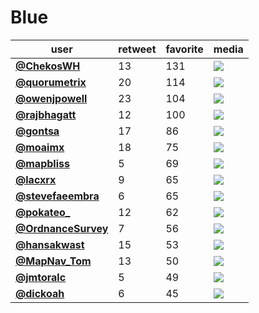 # Blue

| user                                           |   retweet |   favorite | media                                                                                        |
|------------------------------------------------|-----------|------------|----------------------------------------------------------------------------------------------|
| **[@ChekosWH](https://t.co/C5hHKUs4C9)**       |        13 |        131 | ![](http://pbs.twimg.com/media/EmBjEshU8AE0gNp.jpg)                                          |
| **[@quorumetrix](https://t.co/FaZ30jCQtX)**    |        20 |        114 | ![](http://pbs.twimg.com/ext_tw_video_thumb/1324335093205250049/pu/img/qlRhi4aN71SBNJQr.jpg) |
| **[@owenjpowell](https://t.co/x2Sy3NHYkQ)**    |        23 |        104 | ![](http://pbs.twimg.com/ext_tw_video_thumb/1324265182307246080/pu/img/gc_PIghoqgNO8Zp1.jpg) |
| **[@rajbhagatt](https://t.co/HK1vbA3Iur)**     |        12 |        100 | ![](http://pbs.twimg.com/media/EmEOj-uU4AIyv3a.jpg)                                          |
| **[@gontsa](https://t.co/wyrXPndiQZ)**         |        17 |         86 | ![](http://pbs.twimg.com/media/EmFwuKhX0AE6x29.jpg)                                          |
| **[@moaimx](https://t.co/goI8FuiSvT)**         |        18 |         75 | ![](http://pbs.twimg.com/media/EmFIPb9XgAAbAwR.jpg)                                          |
| **[@mapbliss](https://t.co/T7U3bJL1Kl)**       |         5 |         69 | ![](http://pbs.twimg.com/media/EmFoQb6VoAAguvC.jpg)                                          |
| **[@lacxrx](https://t.co/yfOSaKEzaq)**         |         9 |         65 | ![](http://pbs.twimg.com/media/EmCYxDOW0AAisE7.jpg)                                          |
| **[@stevefaeembra](https://t.co/Q7e4Zr1Bsu)**  |         6 |         65 | ![](http://pbs.twimg.com/media/EmFTx7_WkAQvNsX.jpg)                                          |
| **[@pokateo_](https://t.co/bhkCPF5piz)**       |        12 |         62 | ![](http://pbs.twimg.com/media/EmEjS_GWoAAoBxk.jpg)                                          |
| **[@OrdnanceSurvey](https://t.co/7BxyCJ9CNW)** |         7 |         56 | ![](http://pbs.twimg.com/media/EmDR7uxXYAAToBt.jpg)                                          |
| **[@hansakwast](https://t.co/mJ9LMMHRQ7)**     |        15 |         53 | ![](http://pbs.twimg.com/media/EmCtoEHXUAMprS-.png)                                          |
| **[@MapNav_Tom](https://t.co/XMmYt57WdW)**     |        13 |         50 | ![](http://pbs.twimg.com/media/EmC1hIFXIAAgGkN.jpg)                                          |
| **[@jmtoralc](https://t.co/hTpR9YNprZ)**       |         5 |         49 | ![](http://pbs.twimg.com/media/EmB3ogsWMAAHvXo.jpg)                                          |
| **[@dickoah](https://t.co/4zqbZremRV)**        |         6 |         45 | ![](http://pbs.twimg.com/media/EmEQePzWoAAzClu.jpg)                                          |
 